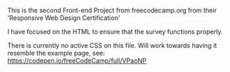 This is the second Front-end Project from freecodecamp.org from their 'Responsive Web Design Certification'

I have focused on the HTML to ensure that the survey functions properly. 

There is currently no active CSS on this file. Will work towards having it resemble the example page, see: https://codepen.io/freeCodeCamp/full/VPaoNP 